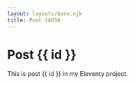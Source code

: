 ```yaml
---
layout: layouts/base.njk
title: Post 14834
---
```


# Post {{ id }}

This is post {{ id }} in my Eleventy project.
